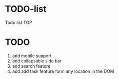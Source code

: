 # TODO-list
Todo list TOP

# TODO
1. add mobile support
2. add collapsable side bar
3. add search feature
4. add add task feature form any location in the DOM
